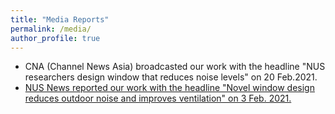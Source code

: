 ```yaml
---
title: "Media Reports"
permalink: /media/
author_profile: true
---
```


<div class="text-justify">

<ul>
  <li>CNA (Channel News Asia) broadcasted our work with the headline "NUS researchers design window that reduces noise levels" on 20 Feb.2021.</li>
  <li><a href="https://news.nus.edu.sg/novel-window-design-reduces-outdoor-noise-and-improves-ventilation/">NUS News reported our work with the headline "Novel window design reduces outdoor noise and improves ventilation" on 3 Feb. 2021.</a></li>
</ul>

</div>
